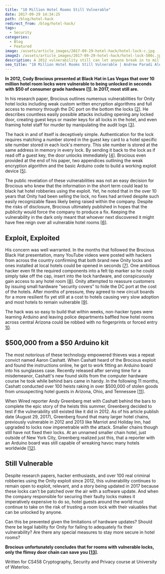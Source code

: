 ```yaml
---
title: "10 Million Hotel Rooms Still Vulnerable"
date: 2017-09-29 14:34:25
path: /blog/hotel-hack
redirect_from: /blog/hotel-hack/
tags:
  - Security
categories:
  - Blog
  - Featured
image: /assets/article_images/2017-09-29-hotel-hack/hotel-lock-c.jpg
image2: /assets/article_images/2017-09-29-hotel-hack/hotel-lock-500c.jpg
description: A 2012 vulnerability still can let anyone break in to millions of hotel rooms.
seo_title: "10 Million Hotel Rooms Still Vulnerable | Andrew Paradi Alexander"
---
```


**In 2012, Cody Brocious presented at Black Hat in Las Vegas that over 10 million hotel room locks were vulnerable to being unlocked in seconds with \$50 of consumer grade hardware [[1](https://www.wired.com/2017/08/the-hotel-hacker/)]. In 2017, most still are.**

In his research paper, Brocious outlines numerous vulnerabilities for Onity hotel locks including weak custom written encryption algorithms and full access to memory through the DC port on the bottom the locks [[2](https://www.forbes.com/sites/andygreenberg/2012/07/23/hacker-will-expose-potential-security-flaw-in-more-than-four-million-hotel-room-keycard-locks/#7d283a68eb85)]. He describes countless easily possible attacks including opening any locked door, creating guest keys or master keys for all locks in the hotel, and even framing hotel staff for murder by manipulating the audit logs [[3](http://demoseen.com/bhpaper.html)].

The hack in and of itself is deceptively simple. Authentication for the lock requires matching a number stored in the guest key card to a hotel specific site number stored in each lock's memory. This site number is stored at the same address in memory in every lock. By sending it back to the lock as if read off a guest key, the door unlocks immediately [[4](http://www.extremetech.com/computing/133448-black-hat-hacker-gains-access-to-4-million-hotel-rooms-with-arduino-microcontroller)]. Brocious even provided at the end of his paper, two appendices outlining the weak encryption algorithm and the basic Arduino code to build a working exploit device [[5](http://demoseen.com/bhpaper.html)].

The public revelation of these vulnerabilities was not an easy decision for Brocious who knew that the information in the short term could lead to black hat hotel robberies using the exploit. Yet, he noted that in the over 10 years that Onity had been selling the lock, no fixes had arrived despite such easily recognizable flaws likely being raised within the company. Despite the risks of disclosure, Brocious ultimately published in hopes that the publicity would force the company to produce a fix. Keeping the vulnerability in the dark only meant that whoever next discovered it might have free reign over all vulnerable hotel rooms [[6](http://demoseen.com/bhpaper.html)].

## Exploit, Exploited

His concern was well warranted. In the months that followed the Brocious Black Hat presentation, many YouTube videos were posted with hackers from across the country confirming that both brand new Onity locks and ones installed at local hotels could be opened in seconds [[7](https://www.forbes.com/sites/andygreenberg/2012/08/28/videos-show-hackers-reproducing-and-refining-hotel-lock-trick-that-opens-millions-of-rooms/#35c0c52a5a5a)]. One ambitious hacker even fit the required components into a felt tip marker so he could simply take off the cap, insert into the lock hardware, and conspicuously gain access to any hotel room [[8](https://www.forbes.com/sites/andygreenberg/2012/10/02/hackers-crack-hotel-room-locks-with-a-tool-disguised-as-a-dry-erase-marker/#1001fcb37d5a)]. Onity attempted to reassure customers by issuing small hardware "security covers" to hide the DC port at the cost of the hotels. After months of pressure, they agreed to new circuit boards for a more resilient fix yet still at a cost to hotels causing very slow adoption and most hotels to remain vulnerable [[9](https://arstechnica.com/information-technology/2012/12/fix-for-hotels-electronic-door-lock-hack-slow-to-roll-out/)].

The hack was so easy to build that within weeks, non-hacker types were learning Arduino and leaving police departments baffled how hotel rooms across central Arizona could be robbed with no fingerprints or forced entry [10](https://www.wired.com/2017/08/the-hotel-hacker/).

## $500,000 from a $50 Arduino kit

The most notorious of these technology empowered thieves was a repeat convict named Aaron Cashatt. When Cashatt heard of the Brocious exploit and found the instructions online, he got to work fitting an Arduino board into his sunglasses case. Recently released after serving time for a misdemeanor, Cashatt's new found skills from the computer hardware course he took while behind bars came in handy. In the following 11 months, Cashatt conducted over 100 heists raking in over \$500,000 of stolen goods from unsuspecting hotel guests in Arizona, Ohio, and Tennessee [[11](https://www.wired.com/2017/08/the-hotel-hacker/)].

When Wired reporter Andy Greenberg met with Cashatt behind the bars to complete the epic story of the heists this summer, Greenberg decided to test if the vulnerability still existed like it did in 2012. As of his article publish date (August 29, 2017), Greenberg found that many larger hotel chains, previously vulnerable in 2012 and 2013 like Marriot and Holiday Inn, had upgraded to locks now impenetrable with the attack. Smaller chains though still have not fixed their locks. At an unnamed smaller chain hotel, just outside of New York City, Greenberg realized just this, that a reporter with an Arduino board was still capable of wreaking havoc many hotels worldwide [[12](https://www.wired.com/2017/08/the-hotel-hacker/)].

## Still Vulnerable

Despite research papers, hacker enthusiasts, and over 100 real criminal robberies using the Onity exploit since 2012, this vulnerability continues to remain open to exploit, relevant, and a story being updated in 2017 because these locks can't be patched over the air with a software update. And when the company responsible for securing their faulty locks makes it imperatively expensive to do so, hotel guests around the world must continue to take on the risk of trusting a room lock with their valuables that can be unlocked by anyone.

Can this be prevented given the limitations of hardware updates? Should there be legal liability for Onity for failing to adequately fix their vulnerability? Are there any special measures to stay more secure in hotel rooms?

**Brocious unfortunately concludes that for rooms with vulnerable locks, only the flimsy door chain can save you [[13](http://www.extremetech.com/computing/133448-black-hat-hacker-gains-access-to-4-million-hotel-rooms-with-arduino-microcontroller)].**

Written for CS458 Cryptography, Security and Privacy course at University of Waterloo.
